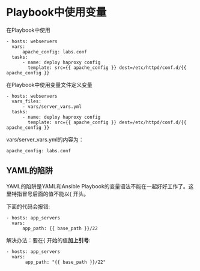 # Playbook中使用变量

在Playbook中使用

```
- hosts: webservers
  vars:
      apache_config: labs.conf
  tasks:
      - name: deploy haproxy config
        template: src={{ apache_config }} dest=/etc/httpd/conf.d/{{ apache_config }}  
```

在Playbook中使用变量文件定义变量

```
- hosts: webservers
  vars_files:
      - vars/server_vars.yml
  tasks:
      - name: deploy haproxy config
        template: src={{ apache_config }} dest=/etc/httpd/conf.d/{{ apache_config }}  
```

vars/server_vars.yml的内容为：

```
apache_config: labs.conf
```


## YAML的陷阱


YAML的陷阱是YAML和Ansible Playbook的变量语法不能在一起好好工作了。这里特指冒号后面的值不能以{ 开头。

下面的代码会报错:
```
- hosts: app_servers
  vars:
      app_path: {{ base_path }}/22
```


解决办法：要在{ 开始的值**加上引号**:

```
- hosts: app_servers
  vars:
       app_path: "{{ base_path }}/22"
```

